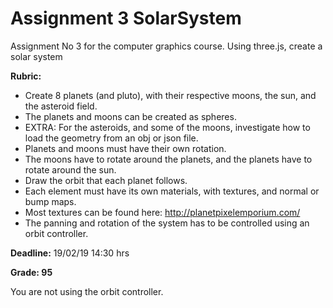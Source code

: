 # Assignment 3 SolarSystem

Assignment No 3 for the computer graphics course. Using three.js, create a solar system

**Rubric:**

- Create 8 planets (and pluto), with their respective moons, the sun, and the asteroid field.
- The planets and moons can be created as spheres.
- EXTRA: For the asteroids, and some of the moons, investigate how to load the geometry from an obj or json file.
- Planets and moons must have their own rotation.
- The moons have to rotate around the planets, and the planets have to rotate around the sun.
- Draw the orbit that each planet follows.
- Each element must have its own materials, with textures, and normal or bump maps.
- Most textures can be found here: http://planetpixelemporium.com/
- The panning and rotation of the system has to be controlled using an orbit controller.

**Deadline:** 19/02/19 14:30 hrs


**Grade: 95**

You are not using the orbit controller.